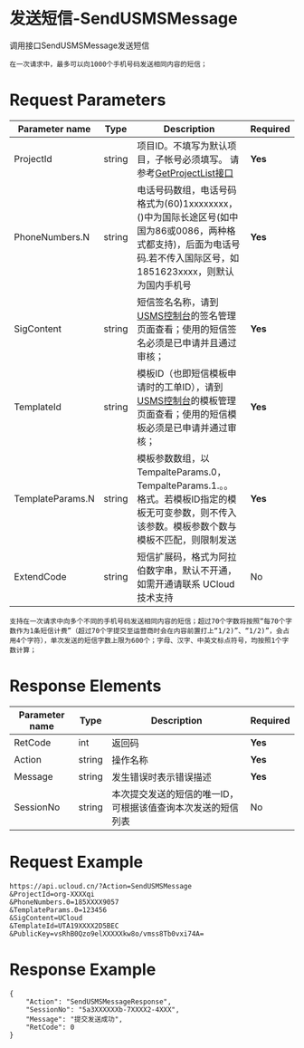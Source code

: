 # 发送短信-SendUSMSMessage

调用接口SendUSMSMessage发送短信

```
在一次请求中，最多可以向1000个手机号码发送相同内容的短信；
```

# Request Parameters
|Parameter name|Type|Description|Required|
|---|---|---|---|
|ProjectId|string|项目ID。不填写为默认项目，子帐号必须填写。 请参考[GetProjectList接口](api/summary/get_project_list)|**Yes**|
|PhoneNumbers.N|string|电话号码数组，电话号码格式为(60)1xxxxxxxx，()中为国际长途区号(如中国为86或0086，两种格式都支持)，后面为电话号码.若不传入国际区号，如1851623xxxx，则默认为国内手机号|**Yes**|
|SigContent|string|短信签名名称，请到[USMS控制台](https://console.ucloud.cn/usms)的签名管理页面查看；使用的短信签名必须是已申请并且通过审核；|**Yes**|
|TemplateId|string|模板ID（也即短信模板申请时的工单ID），请到[USMS控制台](https://console.ucloud.cn/usms)的模板管理页面查看；使用的短信模板必须是已申请并通过审核；|**Yes**|
|TemplateParams.N|string|模板参数数组，以TempalteParams.0，TempalteParams.1.。。格式。若模板ID指定的模板无可变参数，则不传入该参数。模板参数个数与模板不匹配，则限制发送|**Yes**|
|ExtendCode|string|短信扩展码，格式为阿拉伯数字串，默认不开通，如需开通请联系 UCloud技术支持|No|

```
支持在一次请求中向多个不同的手机号码发送相同内容的短信；超过70个字数将按照“每70个字数作为1条短信计费”（超过70个字提交至运营商时会在内容前置打上“1/2)”、“1/2)”，会占用4个字符），单次发送的短信字数上限为600个；字母、汉字、中英文标点符号，均按照1个字数计算；
```

# Response Elements
|Parameter name|Type|Description|Required|
|---|---|---|---|
|RetCode|int|返回码|**Yes**|
|Action|string|操作名称|**Yes**|
|Message|string|发生错误时表示错误描述|**Yes**|
|SessionNo|string|本次提交发送的短信的唯一ID，可根据该值查询本次发送的短信列表|No|

# Request Example
```
https://api.ucloud.cn/?Action=SendUSMSMessage
&ProjectId=org-XXXXqi
&PhoneNumbers.0=185XXXX9057
&TemplateParams.0=123456
&SigContent=UCloud
&TemplateId=UTA19XXXX2D5BEC
&PublicKey=vsRhB0Qzo9elXXXXXkw8o/vmss8Tb0vxi74A=
```

# Response Example
```
{
    "Action": "SendUSMSMessageResponse", 
    "SessionNo": "5a3XXXXXXb-7XXXX2-4XXX", 
    "Message": "提交发送成功", 
    "RetCode": 0
}
```

